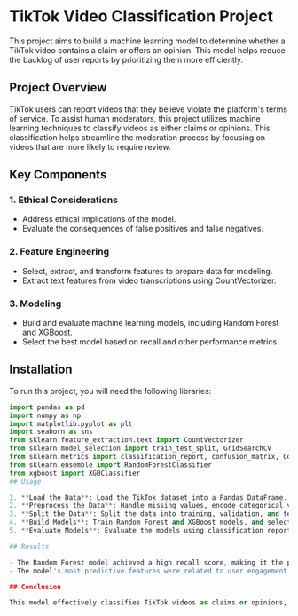 # TikTok Video Classification Project

This project aims to build a machine learning model to determine whether a TikTok video contains a claim or offers an opinion. This model helps reduce the backlog of user reports by prioritizing them more efficiently.

## Project Overview

TikTok users can report videos that they believe violate the platform's terms of service. To assist human moderators, this project utilizes machine learning techniques to classify videos as either claims or opinions. This classification helps streamline the moderation process by focusing on videos that are more likely to require review.

## Key Components

### 1. Ethical Considerations
- Address ethical implications of the model.
- Evaluate the consequences of false positives and false negatives.

### 2. Feature Engineering
- Select, extract, and transform features to prepare data for modeling.
- Extract text features from video transcriptions using CountVectorizer.

### 3. Modeling
- Build and evaluate machine learning models, including Random Forest and XGBoost.
- Select the best model based on recall and other performance metrics.

## Installation

To run this project, you will need the following libraries:

```python
import pandas as pd
import numpy as np
import matplotlib.pyplot as plt
import seaborn as sns
from sklearn.feature_extraction.text import CountVectorizer
from sklearn.model_selection import train_test_split, GridSearchCV
from sklearn.metrics import classification_report, confusion_matrix, ConfusionMatrixDisplay
from sklearn.ensemble import RandomForestClassifier
from xgboost import XGBClassifier
## Usage

1. **Load the Data**: Load the TikTok dataset into a Pandas DataFrame.
2. **Preprocess the Data**: Handle missing values, encode categorical variables, and perform feature engineering.
3. **Split the Data**: Split the data into training, validation, and test sets.
4. **Build Models**: Train Random Forest and XGBoost models, and select the best model based on performance metrics.
5. **Evaluate Models**: Evaluate the models using classification reports and confusion matrices.

## Results

- The Random Forest model achieved a high recall score, making it the preferred model.
- The model's most predictive features were related to user engagement metrics such as views, likes, shares, and downloads.

## Conclusion

This model effectively classifies TikTok videos as claims or opinions, aiding in the moderation process. Future improvements could include additional features like the number of times a video was reported.
